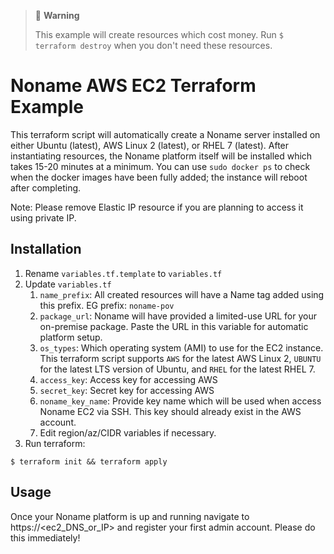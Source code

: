 > 🚧 **Warning**
> 
> This example will create resources which cost money. Run `$ terraform destroy` when you don't need these resources.

# Noname AWS EC2 Terraform Example

This terraform script will automatically create a Noname server installed on either Ubuntu (latest), AWS Linux 2 (latest), or RHEL 7 (latest). After instantiating resources, the Noname platform itself will be installed which takes 15-20 minutes at a minimum. You can use `sudo docker ps` to check when the docker images have been fully added; the instance will reboot after completing.

Note: Please remove Elastic IP resource if you are planning to access it using private IP.

## Installation

1. Rename `variables.tf.template` to `variables.tf`
2. Update `variables.tf`
    1. `name_prefix`: All created resources will have a Name tag added using this prefix. EG prefix: `noname-pov`
    2. `package_url`: Noname will have provided a limited-use URL for your on-premise package. Paste the URL in this variable for automatic platform setup.
    3. `os_types`: Which operating system (AMI) to use for the EC2 instance. This terraform script supports `AWS` for the latest AWS Linux 2, `UBUNTU` for the latest LTS version of Ubuntu, and `RHEL` for the latest RHEL 7.
    4. `access_key`: Access key for accessing AWS
    5. `secret_key`: Secret key for accessing AWS
    6. `noname_key_name`: Provide key name which will be used when access Noname EC2 via SSH. This key should already exist in the AWS account.
    7. Edit region/az/CIDR variables if necessary.
3. Run terraform:

```
$ terraform init && terraform apply
```

## Usage

Once your Noname platform is up and running navigate to https://<ec2_DNS_or_IP> and register your first admin account. Please do this immediately!
